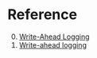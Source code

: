 # Reference

0. [Write-Ahead Logging](https://sqlite.org/wal.html)
0. [Write-ahead logging](https://en.wikipedia.org/wiki/Write-ahead_logging)


